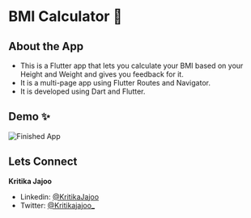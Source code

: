 # BMI Calculator 💪

## About the App

- This is a Flutter app that lets you calculate your BMI based on your Height and Weight and gives you feedback for it.
- It is a multi-page app using Flutter Routes and Navigator.
- It is developed using Dart and Flutter.

## Demo ✨

![Finished App]( https://github.com/Kritika-Jajoo/Images/blob/main/Images/bmi.gif)

## Lets Connect

**Kritika Jajoo**

- Linkedin: [@KritikaJajoo](https://www.linkedin.com/in/kritikajajoo/)
- Twitter: [@Kritikajajoo_](https://twitter.com/Kritikajajoo_)
